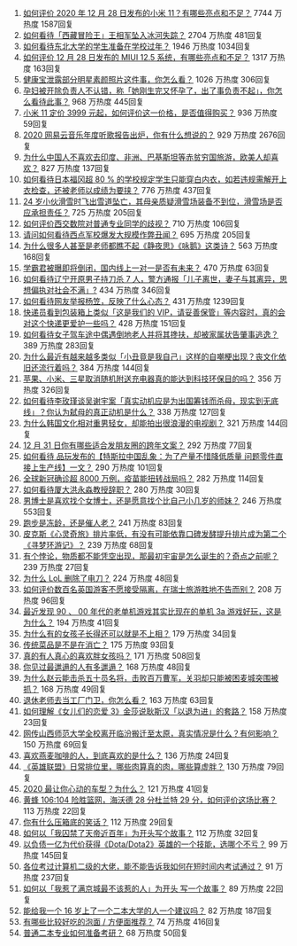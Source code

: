 1. [如何评价 2020 年 12 月 28 日发布的小米 11？有哪些亮点和不足？](https://www.zhihu.com/question/436802846) 7744 万热度 1587回复
1. [如何看待「西藏冒险王」王相军坠入冰河失踪？](https://www.zhihu.com/question/436649928) 2704 万热度 481回复
1. [如何看待东北大学的学生准备在学校过年？](https://www.zhihu.com/question/436462562) 1946 万热度 1034回复
1. [如何评价 12 月 28 日发布的 MIUI 12.5 系统，有哪些亮点和不足？](https://www.zhihu.com/question/436903352) 1317 万热度 163回复
1. [健康宝泄露部分明星素颜照片这件事，你怎么看？](https://www.zhihu.com/question/436760726) 1026 万热度 306回复
1. [孕妇被开除负责人不认错，称「她刚生完又怀孕了，出了事负责不起」，你怎么看待此事？](https://www.zhihu.com/question/436851518) 968 万热度 445回复
1. [小米 11 定价 3999 元起，如何评价这一价格，是否值得购买？](https://www.zhihu.com/question/436916020) 936 万热度 59回复
1. [2020 网易云音乐年度听歌报告出炉，你有什么想说的？](https://www.zhihu.com/question/436822838) 929 万热度 2676回复
1. [为什么中国人不喜欢去印度、非洲、巴基斯坦等赤贫穷国旅游，欧美人却喜欢？](https://www.zhihu.com/question/436563065) 827 万热度 137回复
1. [如何看待日本福冈超 80 % 的学校规定学生只能穿白内衣，如若违规需解开上衣检查，还被老师以成绩为要挟？](https://www.zhihu.com/question/436413911) 776 万热度 437回复
1. [24 岁小伙滑雪时飞出雪道坠亡，其母亲质疑滑雪场装备不到位，滑雪场是否应承担责任？](https://www.zhihu.com/question/436854446) 725 万热度 205回复
1. [如何评价西交数院对普通专业同学的歧视？](https://www.zhihu.com/question/436643560) 710 万热度 106回复
1. [请问如何看待西点军校爆发大规模作弊丑闻？](https://www.zhihu.com/question/436109775) 695 万热度 205回复
1. [为什么很多人甚至是老师都瞧不起《静夜思》《咏鹅》这类诗？](https://www.zhihu.com/question/436185381) 563 万热度 168回复
1. [学霸君被曝即将倒闭，国内线上一对一是否有未来？](https://www.zhihu.com/question/436670543) 470 万热度 63回复
1. [如何看待辽宁开原男子持刀杀 7 人，警方通报「儿子离世，妻子与其离异，思想偏执对社会不满」?](https://www.zhihu.com/question/436838731) 434 万热度 346回复
1. [如何看待网友举报杨笠，反映了什么心态？](https://www.zhihu.com/question/436742181) 431 万热度 1239回复
1. [快递员看到包装箱上类似「这是我们的 VIP，请妥善保管」等内容时，真的会对这个快递更爱护一些吗？](https://www.zhihu.com/question/435406327) 428 万热度 151回复
1. [如何看待女子驾车途中偶遇倒地老人并将其搀扶，却被家属状告肇事逃逸？](https://www.zhihu.com/question/436839352) 389 万热度 283回复
1. [为什么最近有越来越多类似「小丑竟是我自己」这样的自嘲梗出现？丧文化依旧还流行着吗？](https://www.zhihu.com/question/435955078) 384 万热度 144回复
1. [苹果、小米、三星取消随机附送充电器真的能达到科技环保目的吗？](https://www.zhihu.com/question/436545251) 356 万热度 326回复
1. [如何看待李玫瑾谈吴谢宇案「真实动机应是为出国筹钱而杀母，现实到无底线」？你认为弑母的真正动机是什么？](https://www.zhihu.com/question/436862340) 338 万热度 127回复
1. [为什么韩国文化相对重男轻女，却能拍出很浪漫的电视剧？](https://www.zhihu.com/question/287046009) 321 万热度 144回复
1. [12 月 31 日你有哪些适合发朋友圈的跨年文案？](https://www.zhihu.com/question/436249135) 292 万热度 77回复
1. [如何看待 品玩发布的【特斯拉中国乱象：为了产量不惜降低质量 问题零件直接上生产线】一文？](https://www.zhihu.com/question/436453686) 290 万热度 101回复
1. [全球新冠确诊超 8000 万例，疫苗能扭转战局吗？](https://www.zhihu.com/question/436668232) 282 万热度 114回复
1. [如何看待厦大洪永淼教授辞职？](https://www.zhihu.com/question/436761233) 280 万热度 30回复
1. [男博士是喜欢找个女博士，还是愿意找个比自己小几岁的师妹？](https://www.zhihu.com/question/302750196) 246 万热度 553回复
1. [跑步是冻龄，还是催人老？](https://www.zhihu.com/question/409994851) 241 万热度 83回复
1. [皮克斯《心灵奇旅》排片率低，有没有可能依靠口碑发酵提升排片成为第二个《寻梦环游记》？](https://www.zhihu.com/question/436417342) 239 万热度 68回复
1. [有个悖论，物质都不能凭空出现，那最初宇宙是怎么诞生的？奇点之前呢？](https://www.zhihu.com/question/434863404) 239 万热度 27回复
1. [为什么 LoL 删除了电刀？](https://www.zhihu.com/question/434289626) 224 万热度 48回复
1. [如何评价数百名英国游客不愿接受隔离，在瑞士旅游胜地不告而别？](https://www.zhihu.com/question/436848665) 208 万热度 96回复
1. [最近发现 90 、 00 年代的老单机游戏其实比现在的单机 3a 游戏好玩，这是为什么？](https://www.zhihu.com/question/435695782) 194 万热度 41回复
1. [为什么有的女孩子长得还可以就是不上相？](https://www.zhihu.com/question/434149352) 179 万热度 34回复
1. [传统菜品是不是在消亡？](https://www.zhihu.com/question/433863389) 175 万热度 93回复
1. [真的有人真心的喜欢胖女孩吗？](https://www.zhihu.com/question/434828045) 171 万热度 508回复
1. [你见过最邋遢的人有多邋遢？](https://www.zhihu.com/question/305293817) 168 万热度 48回复
1. [为什么赵云能击杀五十员名将，击败百万曹军，关羽却只能被困麦城突围被抓？](https://www.zhihu.com/question/436537520) 168 万热度 49回复
1. [退休老师去当工厂门卫，你怎么看？](https://www.zhihu.com/question/436633314) 163 万热度 63回复
1. [如何理解《女儿们的恋爱 3》金莎说耿斯汉「以退为进」的套路？](https://www.zhihu.com/question/436356782) 158 万热度 23回复
1. [网传山西师范大学全校离开临汾搬迁至太原，真实情况是什么？有何影响？](https://www.zhihu.com/question/436299504) 150 万热度 69回复
1. [喜欢燕麦咖啡的人，到底喜欢的是什么？](https://www.zhihu.com/question/436457768) 136 万热度 24回复
1. [《英雄联盟》日常排位里，哪些肉算真的肉，哪些算虚胖？](https://www.zhihu.com/question/418591743) 130 万热度 79回复
1. [2020 最让你心动的车型？为什么？](https://www.zhihu.com/question/436831345) 121 万热度 41回复
1. [黄蜂 106:104 险胜篮网，海沃德 28 分杜兰特 29 分，如何评价这场比赛？](https://www.zhihu.com/question/436821462) 113 万热度 22回复
1. [你有什么压箱底的笑话？](https://www.zhihu.com/question/434809137) 112 万热度 29回复
1. [如何以「我囚禁了天帝近百年」为开头写个故事？](https://www.zhihu.com/question/436573312) 112 万热度 32回复
1. [以负债一亿为代价获得《Dota/Dota2》英雄的一个技能，选哪个不亏？](https://www.zhihu.com/question/436542123) 99 万热度 145回复
1. [各位考过计算机二级的大佬，能不能告诉我如何在短时间内考试通过？](https://www.zhihu.com/question/342996562) 91 万热度 237回复
1. [如何以「我惹了满京城最不该惹的人」为开头 写一个故事？](https://www.zhihu.com/question/436381988) 89 万热度 22回复
1. [能给我一个 16 岁上了一个二本大学的人一个建议吗？](https://www.zhihu.com/question/435026607) 82 万热度 187回复
1. [有哪些比较好吃的泡面 / 方便面推荐？](https://www.zhihu.com/question/264391396) 74 万热度 416回复
1. [普通二本专业如何准备考研？](https://www.zhihu.com/question/68719084) 68 万热度 50回复